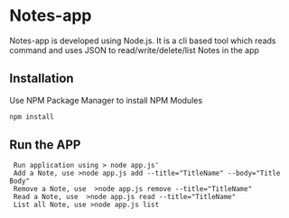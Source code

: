 # Notes-app 
Notes-app is developed using Node.js. It is a cli based tool which reads command and uses JSON to read/write/delete/list Notes in the app

## Installation
Use NPM Package Manager to install NPM Modules
```bash
npm install
```
## Run the APP
```
 Run application using > node app.js' 
 Add a Note, use >node app.js add --title="TitleName" --body="Title Body" 
 Remove a Note, use  >node app.js remove --title="TitleName" 
 Read a Note, use  >node app.js read --title="TitleName" 
 List all Note, use >node app.js list 

```
 
